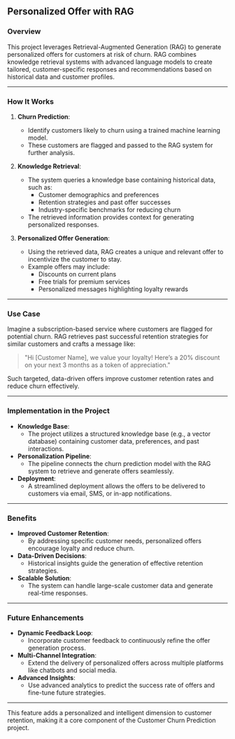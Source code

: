 ## Personalized Offer with RAG

### Overview
This project leverages Retrieval-Augmented Generation (RAG) to generate personalized offers for customers at risk of churn. RAG combines knowledge retrieval systems with advanced language models to create tailored, customer-specific responses and recommendations based on historical data and customer profiles.

---

### How It Works
1. **Churn Prediction**:
   - Identify customers likely to churn using a trained machine learning model.
   - These customers are flagged and passed to the RAG system for further analysis.

2. **Knowledge Retrieval**:
   - The system queries a knowledge base containing historical data, such as:
     - Customer demographics and preferences
     - Retention strategies and past offer successes
     - Industry-specific benchmarks for reducing churn
   - The retrieved information provides context for generating personalized responses.

3. **Personalized Offer Generation**:
   - Using the retrieved data, RAG creates a unique and relevant offer to incentivize the customer to stay.
   - Example offers may include:
     - Discounts on current plans
     - Free trials for premium services
     - Personalized messages highlighting loyalty rewards

---

### Use Case
Imagine a subscription-based service where customers are flagged for potential churn. RAG retrieves past successful retention strategies for similar customers and crafts a message like:

> "Hi [Customer Name], we value your loyalty! Here’s a 20% discount on your next 3 months as a token of appreciation."

Such targeted, data-driven offers improve customer retention rates and reduce churn effectively.

---

### Implementation in the Project
- **Knowledge Base**:
  - The project utilizes a structured knowledge base (e.g., a vector database) containing customer data, preferences, and past interactions.
- **Personalization Pipeline**:
  - The pipeline connects the churn prediction model with the RAG system to retrieve and generate offers seamlessly.
- **Deployment**:
  - A streamlined deployment allows the offers to be delivered to customers via email, SMS, or in-app notifications.

---

### Benefits
- **Improved Customer Retention**:
  - By addressing specific customer needs, personalized offers encourage loyalty and reduce churn.
- **Data-Driven Decisions**:
  - Historical insights guide the generation of effective retention strategies.
- **Scalable Solution**:
  - The system can handle large-scale customer data and generate real-time responses.

---

### Future Enhancements
- **Dynamic Feedback Loop**:
  - Incorporate customer feedback to continuously refine the offer generation process.
- **Multi-Channel Integration**:
  - Extend the delivery of personalized offers across multiple platforms like chatbots and social media.
- **Advanced Insights**:
  - Use advanced analytics to predict the success rate of offers and fine-tune future strategies.

---

This feature adds a personalized and intelligent dimension to customer retention, making it a core component of the Customer Churn Prediction project.


